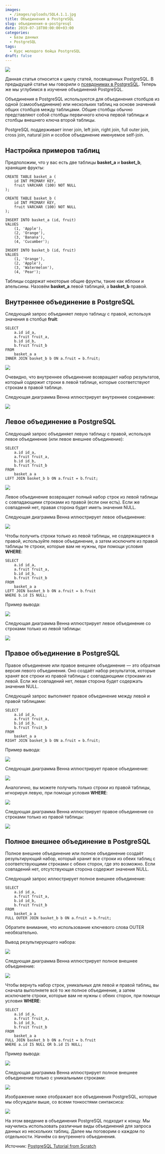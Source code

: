```yaml
---
images:
  - /images/uploads/SQL4.1.1.jpg
title: Объединения в PostgreSQL
slug: объединения-в-postgresql
date: 2019-07-18T00:00:00+03:00
categories:
  - Базы данных
  - PostgreSQL
tags:
  - Курс молодого бойца PostgreSQL
draft: false
---
```


![](/images/uploads/SQL4.1.1.jpg)

Данная статья относится к циклу статей, посвященных PostgreSQL. В предыдущей статье мы говорили
о [псевдонимах в PostgreSQL](https://itdoxy.com/псевдонимы-в-postgresql/). Теперь же мы углубимся в изучение объединений PostgreSQL.

Объединения в PostgreSQL используются для объединения столбцов из одной (самообъединение) или нескольких таблиц на основе
значений общих столбцов между таблицами. Общие столбцы обычно представляют собой столбцы первичного ключа первой таблицы
и столбцы внешнего ключа второй таблицы.

PostgreSQL поддерживает inner join, left join, right join, full outer join, cross join, natural join и особое объединение
именуемое self-join.

## Настройка примеров таблиц

Предположим, что у вас есть две таблицы **basket_a** и **basket_b**, хранящие фрукты:

```
CREATE TABLE basket_a (
    id INT PRIMARY KEY,
    fruit VARCHAR (100) NOT NULL
);

CREATE TABLE basket_b (
    id INT PRIMARY KEY,
    fruit VARCHAR (100) NOT NULL
);

INSERT INTO basket_a (id, fruit)
VALUES
    (1, 'Apple'),
    (2, 'Orange'),
    (3, 'Banana'),
    (4, 'Cucumber');

INSERT INTO basket_b (id, fruit)
VALUES
    (1, 'Orange'),
    (2, 'Apple'),
    (3, 'Watermelon'),
    (4, 'Pear');
```

Таблицы содержат некоторые общие фрукты, такие как яблоки и апельсины. Назовём **basket_a** левой таблицей, а **basket_b** правой.

## Внутреннее объединение в PostgreSQL

Следующий запрос объединяет левую таблицу с правой, используя значения в столбце **fruit**:

```
SELECT
    a.id id_a,
    a.fruit fruit_a,
    b.id id_b,
    b.fruit fruit_b
FROM
    basket_a a
INNER JOIN basket_b b ON a.fruit = b.fruit;
```

![](https://i.imgur.com/93nL9EV.png)

Очевидно, что внутреннее объединение возвращает набор результатов, который содержит строки в левой таблице, которые
соответствуют строкам в правой таблице.

Следующая диаграмма Венна иллюстрирует внутреннее соединение:

![](https://i.imgur.com/XtqxlDY.png)

## Левое объединение в PostgreSQL

Следующий запрос объединяет левую таблицу с правой, используя левое объединение (или левое внешнее объединение):

```
SELECT
    a.id id_a,
    a.fruit fruit_a,
    b.id id_b,
    b.fruit fruit_b
FROM
    basket_a a
LEFT JOIN basket_b b ON a.fruit = b.fruit;
```

![](https://i.imgur.com/ypgRk76.png)

Левое объединение возвращает полный набор строк из левой таблицы с совпадающими строками из правой (если они есть).
Если же совпадений нет, правая сторона будет иметь значения NULL.

Следующая диаграмма Венна иллюстрирует левое объединение:

![](https://i.imgur.com/KX6pRpw.png)

Чтобы получить строки только из левой таблицы, не содержащиеся в правой, используйте левое объединение, а затем исключите
из правой таблицы те строки, которые вам не нужны, при помощи условия **WHERE**:

```
SELECT
    a.id id_a,
    a.fruit fruit_a,
    b.id id_b,
    b.fruit fruit_b
FROM
    basket_a a
LEFT JOIN basket_b b ON a.fruit = b.fruit
WHERE b.id IS NULL;
```

Пример вывода:

![](https://i.imgur.com/jeOIJJg.png)

Следующая диаграмма Венна иллюстрирует левое объединение со строками только из левой таблицы:

![](https://i.imgur.com/tkeEwZn.png)

## Правое объединение в PostgreSQL

Правое объединение или правое внешнее объединение — это обратная версия левого объединения. Оно создаёт набор результатов,
которые хранят все строки из правой таблицы с совпадающими строками из левой. Если же совпадений нет, левая сторона будет
содержать значения NULL.

Следующий запрос выполняет правое объединение между левой и правой таблицами:

```
SELECT
    a.id id_a,
    a.fruit fruit_a,
    b.id id_b,
    b.fruit fruit_b
FROM
    basket_a a
RIGHT JOIN basket_b b ON a.fruit = b.fruit;
```

Пример вывода:

![](https://i.imgur.com/Iyix820.png)

Следующая диаграмма Венна иллюстрирует правое объединение:

![](https://i.imgur.com/gq4Tq84.png)

Аналогично, вы можете получить только строки из правой таблицы, игнорируя левую, при помощи условия **WHERE**:

![](https://i.imgur.com/zGGtegs.png)

Следующая диаграмма Венна иллюстрирует правое объединение со строками только из правой таблицы:

![](https://i.imgur.com/y9YZDH6.png)

## Полное внешнее объединение в PostgreSQL

Полное внешнее объединение или полное объединение создаёт результирующий набор, который хранит все строки из обеих таблиц
с соответствующими строками с обеих сторон, где это возможно. Если совпадений нет, отсутствующая сторона содержит значения NULL.

Следующий запрос иллюстрирует полное внешнее объединение:

```
SELECT
    a.id id_a,
    a.fruit fruit_a,
    b.id id_b,
    b.fruit fruit_b
FROM
    basket_a a
FULL OUTER JOIN basket_b b ON a.fruit = b.fruit;
```

Обратите внимание, что использование ключевого слова OUTER необязательно.

Вывод результирующего набора:

![](https://i.imgur.com/da99i67.png)

Следующая диаграмма Венна иллюстрирует полное внешнее объединение:

![](https://i.imgur.com/5pMh2yx.png)

Чтобы вернуть набор строк, уникальных для левой и правой таблиц, вы сначала выполняете всё то же полное объединение,
а затем исключаете строки, которые вам не нужны с обеих сторон, при помощи условия **WHERE**:

```
SELECT
    a.id id_a,
    a.fruit fruit_a,
    b.id id_b,
    b.fruit fruit_b
FROM
    basket_a a
FULL JOIN basket_b b ON a.fruit = b.fruit
WHERE a.id IS NULL OR b.id IS NULL;
```

Пример вывода:

![](https://i.imgur.com/nq0he8L.png)

Следующая диаграмма Венна иллюстрирует полное внешнее объединение только с уникальными строками:

![](https://i.imgur.com/S3b80mG.png)

Изображение ниже отображает все объединения PostgreSQL, которые мы обсуждали выше, со всеми тонкостями синтаксиса:

![](https://i.imgur.com/U0zAEn7.png)

На этом введение в объединения PostgreSQL подходит к концу. Мы научились использовать различные виды объединений для запроса
данных из нескольких таблиц. Далее мы поговорим о каждом по отдельности. Начнём со внутреннего объединения.

Источник: [PostgreSQL Tutorial from Scratch](http://www.postgresqltutorial.com/)
